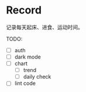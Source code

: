 # Record

记录每天起床、进食、运动时间。

TODO:

- [ ] auth
- [ ] dark mode
- [ ] chart
  - [ ] trend
  - [ ] daily check
- [ ] lint code
